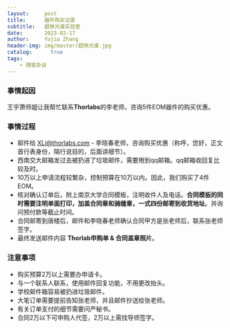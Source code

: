 ```yaml
---
layout:     post
title:      器件购买记录
subtitle:   超快光谱实验室
date:       2023-02-17
author:     Yujia Zhang
header-img: img/master/超快光谱.jpg
catalog: 	  true
tags:
    - 随笔杂谈
---
```


### 事情起因
  王宇萧师姐让我帮忙联系**Thorlabs**的李老师，咨询5件EOM器件的购买优惠。
  
### 事情过程
* 邮件给 XLi@thorlabs.com - 李晓春老师，咨询购买优惠（称呼，您好，正文首行表身份，隔行说目的，后面讲细节）。
* 西南交大邮箱发过去被扔进了垃圾邮件，需要用到qq邮箱。qq邮箱收回复比较及时。
* 10万以上申请流程较繁杂，控制预算在10万以内。因此，我们购买了4件EOM。
* 核对确认订单后，附上南京大学合同模板，注明收件人及电话。**合同模板的同时需要注明单面打印，加盖合同章和骑缝章，一式四份邮寄到收货地址**。并询问预付款等截止时间。
* 合同邮寄到唐楼后，邮件和李晓春老师确认合同甲方是张老师后，联系张老师签字。
* 最终发送邮件内容 **Thorlab申购单 & 合同盖章照片**。

### 注意事项
* 购买预算2万以上需要办申请卡。
* 与一个联系人联系，使用邮件回复功能，不用更改抬头。
* 学校邮件箱容易被扔进垃圾邮件。
* 大笔订单需要提前告知张老师，并且邮件抄送给张老师。
* 有关订单支付的细节需要问严秘书。
* 合同2万以下可申购人代签，2万以上需找导师签字。
